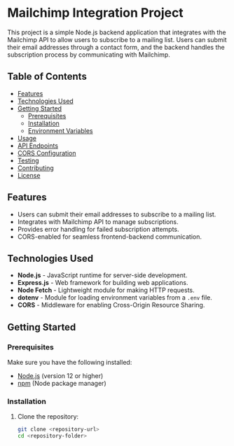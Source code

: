 # Mailchimp Integration Project

This project is a simple Node.js backend application that integrates with the Mailchimp API to allow users to subscribe to a mailing list. Users can submit their email addresses through a contact form, and the backend handles the subscription process by communicating with Mailchimp.

## Table of Contents

- [Features](#features)
- [Technologies Used](#technologies-used)
- [Getting Started](#getting-started)
  - [Prerequisites](#prerequisites)
  - [Installation](#installation)
  - [Environment Variables](#environment-variables)
- [Usage](#usage)
- [API Endpoints](#api-endpoints)
- [CORS Configuration](#cors-configuration)
- [Testing](#testing)
- [Contributing](#contributing)
- [License](#license)

## Features

- Users can submit their email addresses to subscribe to a mailing list.
- Integrates with Mailchimp API to manage subscriptions.
- Provides error handling for failed subscription attempts.
- CORS-enabled for seamless frontend-backend communication.

## Technologies Used

- **Node.js** - JavaScript runtime for server-side development.
- **Express.js** - Web framework for building web applications.
- **Node Fetch** - Lightweight module for making HTTP requests.
- **dotenv** - Module for loading environment variables from a `.env` file.
- **CORS** - Middleware for enabling Cross-Origin Resource Sharing.

## Getting Started

### Prerequisites

Make sure you have the following installed:

- [Node.js](https://nodejs.org/) (version 12 or higher)
- [npm](https://www.npmjs.com/) (Node package manager)

### Installation

1. Clone the repository:

   ```bash
   git clone <repository-url>
   cd <repository-folder>
   ```
